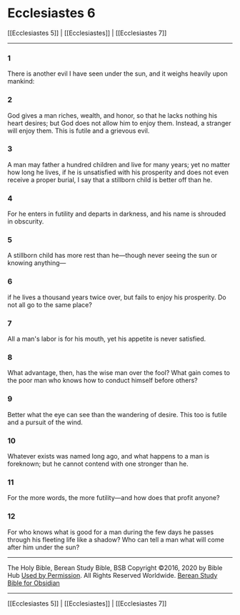 # Ecclesiastes 6

[[Ecclesiastes 5]] | [[Ecclesiastes]] | [[Ecclesiastes 7]]

---

### 1
There is another evil I have seen under the sun, and it weighs heavily upon mankind:

### 2
God gives a man riches, wealth, and honor, so that he lacks nothing his heart desires; but God does not allow him to enjoy them. Instead, a stranger will enjoy them. This is futile and a grievous evil.

### 3
A man may father a hundred children and live for many years; yet no matter how long he lives, if he is unsatisfied with his prosperity and does not even receive a proper burial, I say that a stillborn child is better off than he.

### 4
For he enters in futility and departs in darkness, and his name is shrouded in obscurity.

### 5
A stillborn child has more rest than he—though never seeing the sun or knowing anything—

### 6
if he lives a thousand years twice over, but fails to enjoy his prosperity. Do not all go to the same place?

### 7
All a man's labor is for his mouth, yet his appetite is never satisfied.

### 8
What advantage, then, has the wise man over the fool? What gain comes to the poor man who knows how to conduct himself before others?

### 9
Better what the eye can see than the wandering of desire. This too is futile and a pursuit of the wind.

### 10
Whatever exists was named long ago, and what happens to a man is foreknown; but he cannot contend with one stronger than he.

### 11
For the more words, the more futility—and how does that profit anyone?

### 12
For who knows what is good for a man during the few days he passes through his fleeting life like a shadow? Who can tell a man what will come after him under the sun?

---

The Holy Bible, Berean Study Bible, BSB
Copyright ©2016, 2020 by Bible Hub
[Used by Permission](https://berean.bible/terms.htm). All Rights Reserved Worldwide.
[Berean Study Bible for Obsidian](https://github.com/gapmiss/berean-study-bible-for-obsidian)

---

[[Ecclesiastes 5]] | [[Ecclesiastes]] | [[Ecclesiastes 7]]

